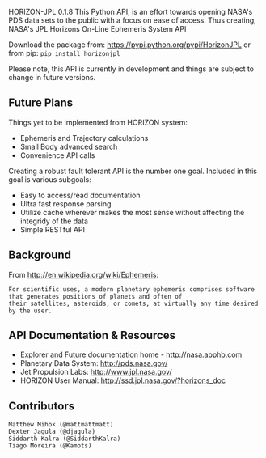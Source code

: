 HORIZON-JPL 0.1.8
This Python API, is an effort towards opening NASA's PDS data sets to the public with a focus on
ease of access. Thus creating, NASA's JPL Horizons On-Line Ephemeris System API

Download the package from: https://pypi.python.org/pypi/HorizonJPL or from pip:
      ```
      pip install horizonjpl
      ```

Please note, this API is currently in development and things are subject to change in future versions.

Future Plans
------------------------------

Things yet to be implemented from HORIZON system:
 - Ephemeris and Trajectory calculations
 - Small Body advanced search
 - Convenience API calls

Creating a robust fault tolerant API is the number one goal. Included in this goal is various subgoals:
 - Easy to access/read documentation
 - Ultra fast response parsing
 - Utilize cache wherever makes the most sense without affecting the integridy of the data
 - Simple RESTful API

Background
------------------------------
From http://en.wikipedia.org/wiki/Ephemeris:
```
For scientific uses, a modern planetary ephemeris comprises software that generates positions of planets and often of
their satellites, asteroids, or comets, at virtually any time desired by the user.
```

API Documentation & Resources
------------------------------

- Explorer and Future documentation home - http://nasa.apphb.com
- Planetary Data System: http://pds.nasa.gov/
- Jet Propulsion Labs: http://www.jpl.nasa.gov/
- HORIZON User Manual: http://ssd.jpl.nasa.gov/?horizons_doc

Contributors
------------------------------
```
Matthew Mihok (@mattmattmatt)
Dexter Jagula (@djagula)
Siddarth Kalra (@SiddarthKalra)
Tiago Moreira (@Kamots)
```

